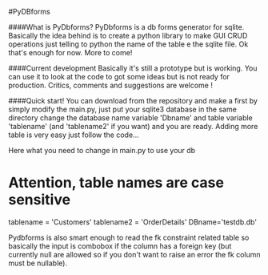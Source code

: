 #PyDBforms

####What is PyDbforms? 
PyDbforms is a db forms  generator for sqlite. Basically the idea behind is to create a python library to  make GUI CRUD operations just telling to python the name of the table e the sqlite file. Ok that's enough for now. More to come!

####Current development 
Basically it's still a prototype but is working. You can use it to look at the code to got some ideas but is not ready for production. Critics, comments and suggestions are welcome !

####Quick start!
You can download from the repository and make a first by simply modify the main.py, just put your sqlite3 database in the same directory change the database name variable 'Dbname' and table variable 'tablename' (and 'tablename2' if you want) and you are ready. Adding more table is very easy just follow the code...

Here what you need to change in main.py to use your db
# Attention, table names are case sensitive
tablename = 'Customers' 
tablename2 = 'OrderDetails'
DBname='testdb.db'

Pydbforms is also smart enough to read the fk constraint related table so basically the input is combobox if the column has a foreign key (but currently null are allowed so if you don't want to raise an error the fk column must be nullable).  





